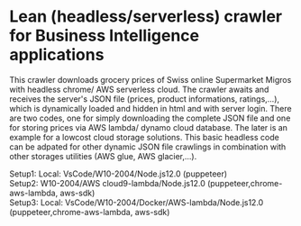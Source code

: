 # Lean (headless/serverless) crawler for Business Intelligence applications
This crawler downloads grocery prices of Swiss online Supermarket Migros with headless chrome/ AWS serverless cloud. The crawler awaits and receives the server's JSON file (prices, product informations, ratings,...), which is dynamically loaded and hidden in html and with server login. There are two codes, one for simply downloading the complete JSON file and one for storing prices via AWS lambda/ dynamo cloud database. The later is an example for a lowcost cloud storage solutions. This basic headless code can be adpated for other dynamic JSON file crawlings in combination with other storages utilities (AWS glue, AWS glacier,...).

Setup1: Local: VsCode/W10-2004/Node.js12.0 (puppeteer)                              
Setup2: W10-2004/AWS cloud9-lambda/Node.js12.0 (puppeteer,chrome-aws-lambda, aws-sdk)                         
Setup3: Local: VsCode/W10-2004/Docker/AWS-lambda/Node.js12.0 (puppeteer,chrome-aws-lambda, aws-sdk)
